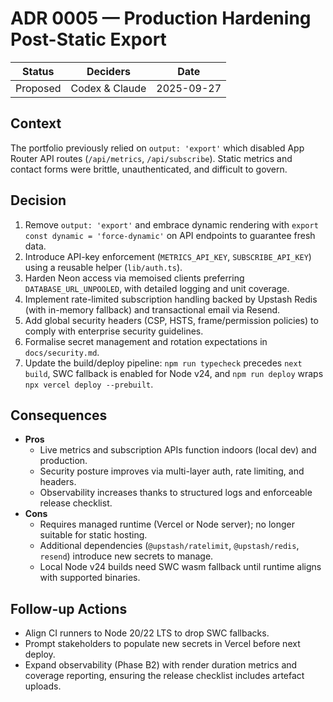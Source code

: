 # ADR 0005 — Production Hardening Post-Static Export

| Status | Deciders | Date |
| --- | --- | --- |
| Proposed | Codex & Claude | 2025-09-27 |

## Context
The portfolio previously relied on `output: 'export'` which disabled App Router API routes (`/api/metrics`, `/api/subscribe`). Static metrics and contact forms were brittle, unauthenticated, and difficult to govern.

## Decision
1. Remove `output: 'export'` and embrace dynamic rendering with `export const dynamic = 'force-dynamic'` on API endpoints to guarantee fresh data.
2. Introduce API-key enforcement (`METRICS_API_KEY`, `SUBSCRIBE_API_KEY`) using a reusable helper (`lib/auth.ts`).
3. Harden Neon access via memoised clients preferring `DATABASE_URL_UNPOOLED`, with detailed logging and unit coverage.
4. Implement rate-limited subscription handling backed by Upstash Redis (with in-memory fallback) and transactional email via Resend.
5. Add global security headers (CSP, HSTS, frame/permission policies) to comply with enterprise security guidelines.
6. Formalise secret management and rotation expectations in `docs/security.md`.
7. Update the build/deploy pipeline: `npm run typecheck` precedes `next build`, SWC fallback is enabled for Node v24, and `npm run deploy` wraps `npx vercel deploy --prebuilt`.

## Consequences
- **Pros**
  - Live metrics and subscription APIs function indoors (local dev) and production.
  - Security posture improves via multi-layer auth, rate limiting, and headers.
  - Observability increases thanks to structured logs and enforceable release checklist.
- **Cons**
  - Requires managed runtime (Vercel or Node server); no longer suitable for static hosting.
  - Additional dependencies (`@upstash/ratelimit`, `@upstash/redis`, `resend`) introduce new secrets to manage.
  - Local Node v24 builds need SWC wasm fallback until runtime aligns with supported binaries.

## Follow-up Actions
- Align CI runners to Node 20/22 LTS to drop SWC fallbacks.
- Prompt stakeholders to populate new secrets in Vercel before next deploy.
- Expand observability (Phase B2) with render duration metrics and coverage reporting, ensuring the release checklist includes artefact uploads.
